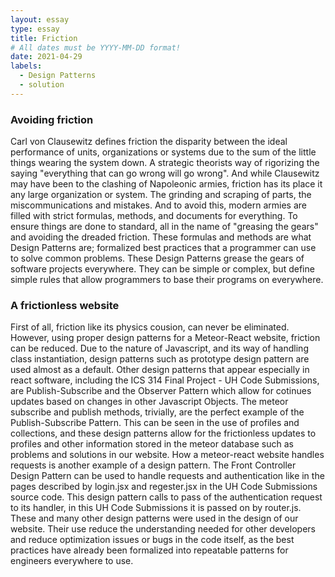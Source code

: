 ```yaml
---
layout: essay
type: essay
title: Friction     
# All dates must be YYYY-MM-DD format!
date: 2021-04-29
labels:
  - Design Patterns
  - solution
---
```


### Avoiding friction
Carl von Clausewitz defines friction the disparity between the ideal performance of units, organizations or systems due to the sum of the little things wearing the system down.  A strategic theorists way of rigorizing the saying "everything that can go wrong will go wrong".  And while Clausewitz may have been to the clashing of Napoleonic armies, friction has its place it any large organization or system.  The grinding and scraping of parts, the miscommunications and mistakes.  And to avoid this, modern armies are filled with strict formulas, methods, and documents for everything.  To ensure things are done to standard, all in the name of "greasing the gears" and avoiding the dreaded friction.  These formulas and methods are what Design Patterns are; formalized best practices that a programmer can use to solve common problems.  These Design Patterns grease the gears of software projects everywhere.  They can be simple or complex, but define simple rules that allow programmers to base their programs on everywhere.  

### A frictionless website
First of all, friction like its physics cousion, can never be eliminated.  However, using proper design patterns for a Meteor-React website, friction can be reduced.  Due to the nature of Javascript, and its way of handling class instantiation, design patterns such as prototype design pattern are used almost as a default.  Other design patterns that appear especially in react software, including the ICS 314 Final Project - UH Code Submissions, are Publish-Subscribe and the Observer Pattern which allow for cotinues updates based on changes in other Javascript Objects.  The meteor subscribe and publish methods, trivially, are the perfect example of the Publish-Subscribe Pattern.  This can be seen in the use of profiles and collections, and these design patterns allow for the frictionless updates to profiles and other information stored in the meteor database such as problems and solutions in our website.  How a meteor-react website handles requests is another example of a design pattern.  The Front Controller Design Pattern can be used to handle requests and authentication like in the pages described by login.jsx and regester.jsx in the UH Code Submissions source code.  This design pattern calls to pass of the authentication request to its handler, in this UH Code Submissions it is passed on by router.js.  These and many other design patterns were used in the design of our website.  Their use reduce the understanding needed for other developers and reduce optimization issues or bugs in the code itself, as the best practices have already been formalized into repeatable patterns for engineers everywhere to use.  
